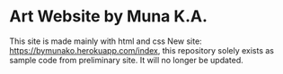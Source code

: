 # Art Website by Muna K.A.
This site is made mainly with html and css
New site: https://bymunako.herokuapp.com/index, this repository solely exists as sample code from preliminary site. It will no longer be updated.
